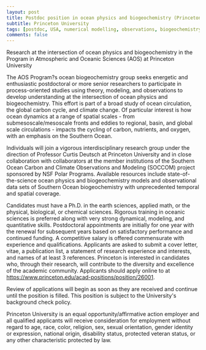 ```yaml
---
layout: post
title: Postdoc position in ocean physics and biogeochemistry (Princeton, New Jersey)
subtitle: Princeton University
tags: [postdoc, USA, numerical modelling, observations, biogeochemistry]
comments: false
---
```

Research at the intersection of ocean physics and biogeochemistry in the Program in Atmospheric and Oceanic Sciences (AOS) at Princeton University

The AOS Program?s ocean biogeochemistry group seeks energetic and enthusiastic postdoctoral or more senior researchers to participate in process-oriented studies using theory, modeling, and observations to develop understanding at the intersection of ocean physics and biogeochemistry. This effort is part of a broad study of ocean circulation, the global carbon cycle, and climate change. Of particular interest is how ocean dynamics at a range of spatial scales - from submesoscale/mesoscale fronts and eddies to regional, basin, and global scale circulations - impacts the cycling of carbon, nutrients, and oxygen, with an emphasis on the Southern Ocean.

Individuals will join a vigorous interdisciplinary research group under the direction of Professor Curtis Deutsch at Princeton University and in close collaboration with collaborators at the member institutions of the Southern Ocean Carbon and Climate Observations and Modeling (SOCCOM) project sponsored by NSF Polar Programs. Available resources include state-of-the-science ocean physics and biogeochemistry models and observational data sets of Southern Ocean biogeochemistry with unprecedented temporal and spatial coverage.

Candidates must have a Ph.D. in the earth sciences, applied math, or the physical, biological, or chemical sciences. Rigorous training in oceanic sciences is preferred along with very strong dynamical, modeling, and quantitative skills. Postdoctoral appointments are initially for one year with the renewal for subsequent years based on satisfactory performance and continued funding. A competitive salary is offered commensurate with experience and qualifications.
Applicants are asked to submit a cover letter, vitae, a publication list, a statement of research experience and interests, and names of at least 3 references. Princeton is interested in candidates who, through their research, will contribute to the diversity and excellence of the academic community. Applicants should apply online to at https://www.princeton.edu/acad-positions/position/26001.

Review of applications will begin as soon as they are received and continue until the position is filled. This position is subject to the University's background check policy.

Princeton University is an equal opportunity/affirmative action employer and all qualified applicants will receive consideration for employment without regard to age, race, color, religion, sex, sexual orientation, gender identity or expression, national origin, disability status, protected veteran status, or any other characteristic protected by law.

